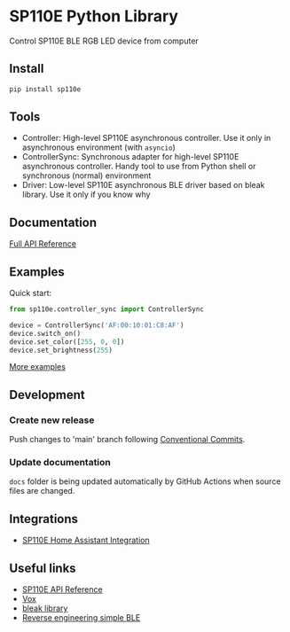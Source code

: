 # SP110E Python Library

Control SP110E BLE RGB LED device from computer

## Install

```bash
pip install sp110e
```

## Tools

- Controller: High-level SP110E asynchronous controller. Use it only in asynchronous environment (with `asyncio`)
- ControllerSync: Synchronous adapter for high-level SP110E asynchronous controller. Handy tool to use from Python shell or synchronous (normal) environment
- Driver: Low-level SP110E asynchronous BLE driver based on bleak library. Use it only if you know why

## Documentation

[Full API Reference](./docs)

## Examples

Quick start:

```python
from sp110e.controller_sync import ControllerSync

device = ControllerSync('AF:00:10:01:C8:AF')
device.switch_on()
device.set_color([255, 0, 0])
device.set_brightness(255)
```

[More examples](examples)

## Development

### Create new release

Push changes to 'main' branch following [Conventional Commits](https://www.conventionalcommits.org/en/v1.0.0/).

### Update documentation

`docs` folder is being updated automatically by GitHub Actions when source files are changed.

## Integrations

- [SP110E Home Assistant Integration](https://github.com/roslovets/SP110E-HASS)

## Useful links

- [SP110E API Reference](https://gist.github.com/mbullington/37957501a07ad065b67d4e8d39bfe012)
- [Vox](https://github.com/nguyenthuongvo/Vox)
- [bleak library](https://github.com/hbldh/bleak)
- [Reverse engineering simple BLE](http://nilhcem.com/iot/reverse-engineering-simple-bluetooth-devices)
